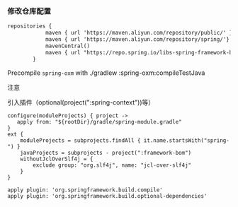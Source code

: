 ### 修改仓库配置

```xml
repositories {
			maven { url 'https://maven.aliyun.com/repository/public/' }
			maven { url 'https://maven.aliyun.com/repository/spring/'}
			mavenCentral()
			maven { url "https://repo.spring.io/libs-spring-framework-build" }
		}
```

Precompile `spring-oxm` with  ./gradlew :spring-oxm:compileTestJava



注意

引入插件（optional(project(":spring-context"))等）

```
configure(moduleProjects) { project ->
   apply from: "${rootDir}/gradle/spring-module.gradle"
}
ext {
	moduleProjects = subprojects.findAll { it.name.startsWith("spring-") }
	javaProjects = subprojects - project(":framework-bom")
	withoutJclOverSlf4j = {
		exclude group: "org.slf4j", name: "jcl-over-slf4j"
	}
}
```

```
apply plugin: 'org.springframework.build.compile'
apply plugin: 'org.springframework.build.optional-dependencies'
```